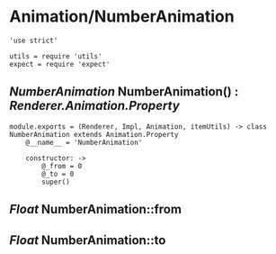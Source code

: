 Animation/NumberAnimation
=========================

	'use strict'

	utils = require 'utils'
	expect = require 'expect'

*NumberAnimation* NumberAnimation() : *Renderer.Animation.Property*
-------------------------------------------------------------------

	module.exports = (Renderer, Impl, Animation, itemUtils) -> class NumberAnimation extends Animation.Property
		@__name__ = 'NumberAnimation'

		constructor: ->
			@_from = 0
			@_to = 0
			super()

*Float* NumberAnimation::from
-----------------------------

*Float* NumberAnimation::to
---------------------------